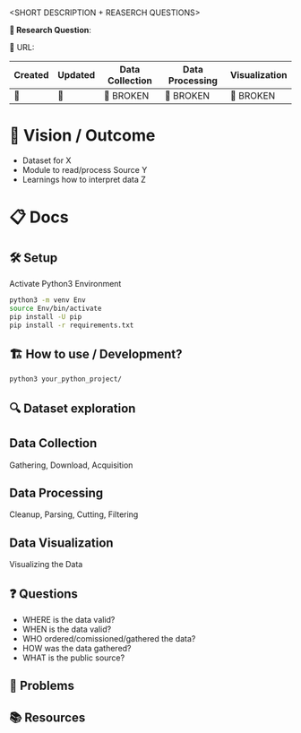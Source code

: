 # <YOUR DATA PROJECT NAME>
<SHORT DESCRIPTION + REASERCH QUESTIONS>

**🔭 Research Question**:


🔗 URL: <POTENTIAL LINK>

| Created | Updated | Data Collection | Data Processing | Visualization |
| ------- | ------- | --------- | --------- | -------------- |
| 📆      | 📆      | 🛑 BROKEN | 🛑 BROKEN | 🛑 BROKEN |


# 🚀 Vision / Outcome
- Dataset for X
- Module to read/process Source Y
- Learnings how to interpret data Z

# 📋️ Docs
## 🛠️ Setup
Activate Python3 Environment
```BASH
python3 -m venv Env
source Env/bin/activate
pip install -U pip
pip install -r requirements.txt
```


## 🏗️ How to use / Development?
```BASH
python3 your_python_project/
```

## 🔍️ Dataset exploration

## Data Collection
Gathering, Download, Acquisition

## Data Processing
Cleanup, Parsing, Cutting, Filtering

## Data Visualization
Visualizing the Data


## ❓️ Questions
- WHERE is the data valid?
- WHEN is the data valid?
- WHO ordered/comissioned/gathered the data?
- HOW was the data gathered?
- WHAT is the public source?



## 🚧 Problems



## 📚️ Resources
